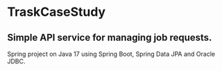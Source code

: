 # TraskCaseStudy
## Simple API service for managing job requests. 

Spring project on Java 17 using Spring Boot, Spring Data JPA and Oracle JDBC. 

